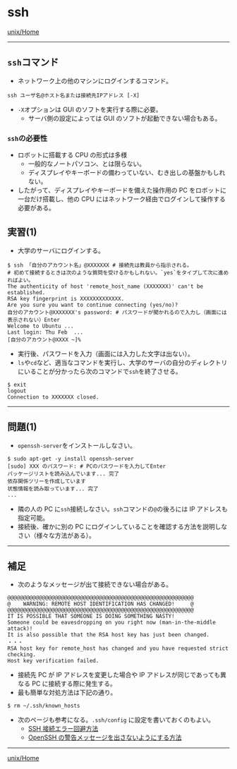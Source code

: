 # ssh

[unix/Home](./Home.md)

---

## `ssh`コマンド

- ネットワーク上の他のマシンにログインするコマンド。

```shell
ssh ユーザ名@ホスト名または接続先IPアドレス [-X]
```

- `-X`オプションは GUI のソフトを実行する際に必要。
  - サーバ側の設定によっては GUI のソフトが起動できない場合もある。

### `ssh`の必要性

- ロボットに搭載する CPU の形式は多様
  - 一般的なノートパソコン、とは限らない。
  - ディスプレイやキーボードの備わっていない、むき出しの基盤かもしれない。
- したがって、ディスプレイやキーボードを備えた操作用の PC をロボットに一台だけ搭載し、他の CPU にはネットワーク経由でログインして操作する必要がある。

## 実習(1)

- 大学のサーバにログインする。

```shell
$ ssh 「自分のアカウント名」@XXXXXXX # 接続先は教員から指示される。
# 初めて接続するときは次のような質問を受けるかもしれない。`yes`をタイプして次に進めればよい。
The authenticity of host 'remote_host_name (XXXXXXX)' can't be established.
RSA key fingerprint is XXXXXXXXXXXXX.
Are you sure you want to continue connecting (yes/no)?
自分のアカウント@XXXXXXX's password: # パスワードが聞かれるので入力し（画面には表示されない）Enter
Welcome to Ubuntu ...
Last login: Thu Feb  ...
[自分のアカウント@XXXX ~]%
```

- 実行後、パスワードを入力（画面には入力した文字は出ない）。
- `ls`や`cd`など、適当なコマンドを実行し、大学のサーバの自分のディレクトリにいることが分かったら次のコマンドで`ssh`を終了させる。

```shell
$ exit
logout
Connection to XXXXXXX closed.
```

---

## 問題(1)

- `openssh-server`をインストールしなさい。

```shell
$ sudo apt-get -y install openssh-server
[sudo] XXX のパスワード: # PCのパスワードを入力してEnter
パッケージリストを読み込んでいます... 完了
依存関係ツリーを作成しています
状態情報を読み取っています... 完了
...
```

- 隣の人の PC に`ssh`接続しなさい。`ssh`コマンドの`@`の後ろには IP アドレスも指定可能。
- 接続後、確かに別の PC にログインしていることを確認する方法を説明しなさい（様々な方法がある）。

---

## 補足

- 次のようなメッセージが出て接続できない場合がある。

```shell
@@@@@@@@@@@@@@@@@@@@@@@@@@@@@@@@@@@@@@@@@@@@@@@@@@@@@@@@@@@
@    WARNING: REMOTE HOST IDENTIFICATION HAS CHANGED!     @
@@@@@@@@@@@@@@@@@@@@@@@@@@@@@@@@@@@@@@@@@@@@@@@@@@@@@@@@@@@
IT IS POSSIBLE THAT SOMEONE IS DOING SOMETHING NASTY!
Someone could be eavesdropping on you right now (man-in-the-middle attack)!
It is also possible that the RSA host key has just been changed.
・・・
RSA host key for remote_host has changed and you have requested strict checking.
Host key verification failed.
```

- 接続先 PC が IP アドレスを変更した場合や IP アドレスが同じであっても異なる PC に接続する際に発生する。
- 最も簡単な対処方法は下記の通り。

```shell
$ rm ~/.ssh/known_hosts
```

- 次のページも参考になる。`.ssh/config` に設定を書いておくのもよい。
  - [SSH 接続エラー回避方法](https://qiita.com/grgrjnjn/items/8ca33b64ea0406e12938)
  - [OpenSSH の警告メッセージを出さないようにする方法](https://qiita.com/shotaTsuge/items/48bdaccdafa5475d9016)

---

[unix/Home](./Home.md)
